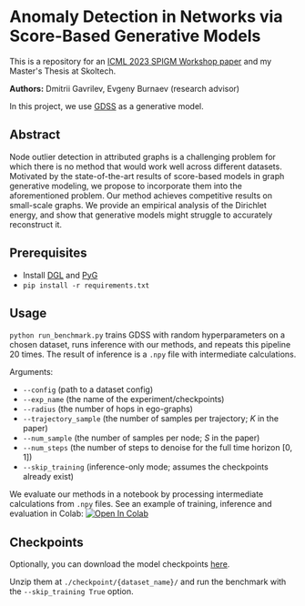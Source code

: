 # Anomaly Detection in Networks via Score-Based Generative Models
This is a repository for an [ICML 2023 SPIGM Workshop paper](https://arxiv.org/abs/2306.15324) and my Master's Thesis at Skoltech.

**Authors:** Dmitrii Gavrilev, Evgeny Burnaev (research advisor)

In this project, we use [GDSS](https://github.com/harryjo97/GDSS) as a generative model.

## Abstract
Node outlier detection in attributed graphs is a challenging problem for which there is no method that would work well across different datasets. Motivated by the state-of-the-art results of score-based models in graph generative modeling, we propose to incorporate them into the aforementioned problem. Our method achieves competitive results on small-scale graphs. We provide an empirical analysis of the Dirichlet energy, and show that generative models might struggle to accurately reconstruct it.

## Prerequisites
- Install [DGL](https://www.dgl.ai/pages/start.html) and [PyG](https://pytorch-geometric.readthedocs.io/en/latest/install/installation.html)
- `pip install -r requirements.txt`

## Usage
`python run_benchmark.py` trains GDSS with random hyperparameters on a chosen dataset, runs inference with our methods, and repeats this pipeline 20 times. The result of inference is a `.npy` file with intermediate calculations.

Arguments:
- `--config` (path to a dataset config)
- `--exp_name` (the name of the experiment/checkpoints)
- `--radius` (the number of hops in ego-graphs)
- `--trajectory_sample` (the number of samples per trajectory; $K$ in the paper)
- `--num_sample` (the number of samples per node; $S$ in the paper)
- `--num_steps` (the number of steps to denoise for the full time horizon $[0,1]$)
- `--skip_training` (inference-only mode; assumes the checkpoints already exist)

We evaluate our methods in a notebook by processing intermediate calculations from `.npy` files. See an example of training, inference and evaluation in Colab: <a target="_blank" href="https://colab.research.google.com/github/realfolkcode/GraphDiffusionAnomaly/blob/main/notebooks/gda_benchmark.ipynb">
  <img src="https://colab.research.google.com/assets/colab-badge.svg" alt="Open In Colab"/>
</a>

## Checkpoints
Optionally, you can download the model checkpoints [here](https://github.com/realfolkcode/GraphDiffusionAnomaly/releases/tag/v1.0.0). 

Unzip them at `./checkpoint/{dataset_name}/` and run the benchmark with the `--skip_training True` option.
